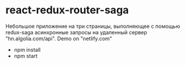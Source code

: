 # react-redux-router-saga

Небольшое приложение на три страницы, 
выполняющее с помощью redux-saga асинхронные запросы на удаленный сервер "hn.algolia.com/api".
Demo on "netlify.com"

- npm install
- npm start
